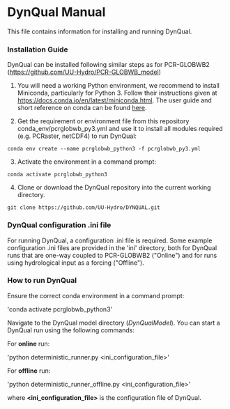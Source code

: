 # DynQual Manual 

This file contains information for installing and running DynQual.


### Installation Guide

DynQual can be installed following similar steps as for PCR-GLOBWB2 (https://github.com/UU-Hydro/PCR-GLOBWB_model)

1. You will need a working Python environment, we recommend to install Miniconda, particularly for Python 3. Follow their instructions given at https://docs.conda.io/en/latest/miniconda.html. The user guide and short reference on conda can be found [here](https://docs.conda.io/projects/conda/en/latest/user-guide/cheatsheet.html).

2. Get the requirement or environment file from this repository conda_env/pcrglobwb_py3.yml and use it to install all modules required (e.g. PCRaster, netCDF4) to run DynQual:

`conda env create --name pcrglobwb_python3 -f pcrglobwb_py3.yml`

3. Activate the environment in a command prompt:

`conda activate pcrglobwb_python3`

4. Clone or download the DynQual repository into the current working directory.

`git clone https://github.com/UU-Hydro/DYNQUAL.git`


### DynQual configuration .ini file

For running DynQual, a configuration .ini file is required. Some example configuration .ini files are provided in the 'ini' directory, both for DynQual runs that are one-way coupled to PCR-GLOBWB2 ("Online") and for runs using hydrological input as a forcing ("Offline").



### How to run DynQual

Ensure the correct conda environment in a command prompt:

'conda activate pcrglobwb_python3'

Navigate to the DynQual model directory (*DynQualModel*). You can start a DynQual run using the following commands:

For **online** run:

'python deterministic_runner.py <ini_configuration_file>'

For **offline** run:

'python deterministic_runner_offline.py <ini_configuration_file>'

where **<ini_configuration_file>** is the configuration file of DynQual.
